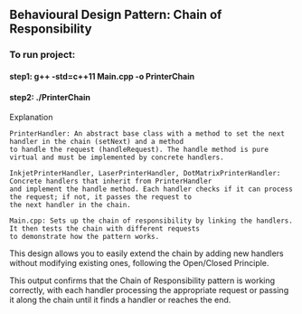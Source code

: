 ## Behavioural Design Pattern: Chain of Responsibility

### To run project:
#### step1: g++ -std=c++11 Main.cpp -o PrinterChain
#### step2: ./PrinterChain

Explanation

    PrinterHandler: An abstract base class with a method to set the next handler in the chain (setNext) and a method 
    to handle the request (handleRequest). The handle method is pure virtual and must be implemented by concrete handlers.

    InkjetPrinterHandler, LaserPrinterHandler, DotMatrixPrinterHandler: Concrete handlers that inherit from PrinterHandler 
    and implement the handle method. Each handler checks if it can process the request; if not, it passes the request to 
    the next handler in the chain.

    Main.cpp: Sets up the chain of responsibility by linking the handlers. It then tests the chain with different requests 
    to demonstrate how the pattern works.

This design allows you to easily extend the chain by adding new handlers without modifying existing ones, 
following the Open/Closed Principle.

This output confirms that the Chain of Responsibility pattern is working correctly, with each handler processing 
the appropriate request or passing it along the chain until it finds a handler or reaches the end.
